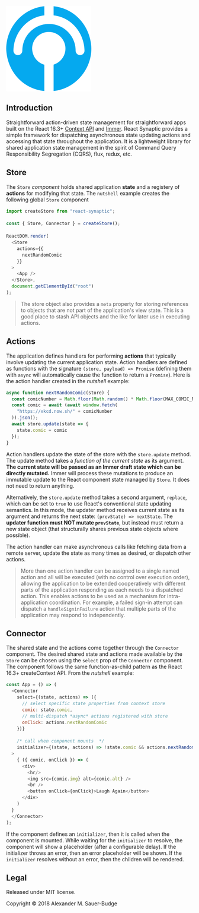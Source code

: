 ![logo](./logo.png)


## Introduction

Straightforward action-driven state management for straightforward apps built on the React 16.3+ [Context API](https://reactjs.org/docs/context.html) and [Immer](https://github.com/mweststrate/immer). React Synaptic provides a simple framework for dispatching asynchronous state updating actions and accessing that state throughout the application. It is a lightweight library for shared application state management in the spirit of Command Query Responsibility Segregation (CQRS), flux, redux, etc.

## Store
The `Store` *component* holds shared application **state** and a registery of **actions** for modifying that state. The `nutshell` example creates the following global `Store` component

```javascript
import createStore from "react-synaptic";

const { Store, Connector } = createStore();

ReactDOM.render(
  <Store
    actions={{
      nextRandomComic
    }}
  >
    <App />
  </Store>,
  document.getElementById("root")
);
```

> The store object also provides a `meta` property for storing references to objects that are not part of the application's view state. This is a good place to stash API objects and the like for later use in executing actions.

## Actions
The application defines handlers for performing **actions** that typically involve updating the current application state. Action handlers are defined as functions with the signature `(store, payload) => Promise` (defining them with `async` will automatically cause the function to return a `Promise`). Here is the action handler created in the *nutshell* example:

```javascript
async function nextRandomComic(store) {
  const comicNumber = Math.floor(Math.random() * Math.floor(MAX_COMIC_NUMBER));
  const comic = await (await window.fetch(
    "https://xkcd.now.sh/" + comicNumber
  )).json();
  await store.update(state => {
    state.comic = comic
  });
}
```

Action handlers update the state of the store with the `store.update` method. The update method takes a *function of the current state* as its argument. **The current state will be passed as an Immer draft state which can be directly mutated.** Immer will process these mutations to produce an immutable update to the React component state managed by `Store`. It does not need to return anything.

Alternatively, the `store.update` method takes a second argument, `replace`, which can be set to `true` to use React's conventional state updating semantics. In this mode, the updater method receives current state as its argument and returns the next state: `(prevState) => nextState`. The **updater function must NOT mutate `prevState`**, but instead must return a new state object (that structurally shares previous state objects where possible).

The action handler can make asynchronous calls like fetching data from a remote server, update the state as many times as desired, or dispatch other actions.

> More than one action handler can be assigned to a single named action and all will be executed (with no control over execution order), allowing the application to be extended cooperatively with different parts of the application responding as each needs to a dispatched action. This enables actions to be used as a mechanism for intra-application coordination. For example, a failed sign-in attempt can dispatch a `handleSigninFailure` action that multiple parts of the application may respond to independently.


## Connector

The shared state and the actions come together through the `Connector` component. The desired shared state and actions made available by the `Store` can be chosen using the `select` prop of the `Connector` component. The component follows the same function-as-child pattern as the React 16.3+ createContext API. From the *nutshell* example:


```javascript
const App = () => (
  <Connector
    select={(state, actions) => ({
      // select specific state properties from context store
      comic: state.comic,
      // multi-dispatch *async* actions registered with store
      onClick: actions.nextRandomComic
    })}

    /* call when component mounts  */ 
    initializer={(state, actions) => !state.comic && actions.nextRandomComic()}
  >
    { ({ comic, onClick }) => (
      <div>
        <hr/>
        <img src={comic.img} alt={comic.alt} />
        <br />
        <button onClick={onClick}>Laugh Again</button>
      </div>
    )
  }
  </Connector>
);
```

If the component defines an `initializer`, then it is called when the component is mounted. While waiting for the `initializer` to resolve, the component will show a placeholder (after a configurable delay). If the initializer throws an error, then an error placeholder will be shown. If the `initializer` resolves without an error, then the children will be rendered.


## Legal

Released under MIT license.

Copyright &copy; 2018 Alexander M. Sauer-Budge
